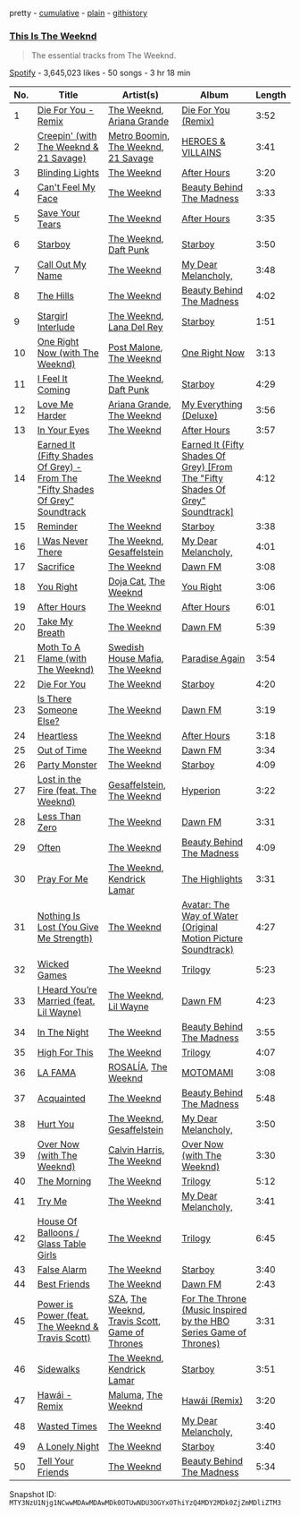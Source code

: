 pretty - [cumulative](/playlists/cumulative/37i9dQZF1DX6bnzK9KPvrz.md) - [plain](/playlists/plain/37i9dQZF1DX6bnzK9KPvrz) - [githistory](https://github.githistory.xyz/mackorone/spotify-playlist-archive/blob/main/playlists/plain/37i9dQZF1DX6bnzK9KPvrz)

### [This Is The Weeknd](https://open.spotify.com/playlist/37i9dQZF1DX6bnzK9KPvrz)

> The essential tracks from The Weeknd.

[Spotify](https://open.spotify.com/user/spotify) - 3,645,023 likes - 50 songs - 3 hr 18 min

| No. | Title | Artist(s) | Album | Length |
|---|---|---|---|---|
| 1 | [Die For You \- Remix](https://open.spotify.com/track/7oDd86yk8itslrA9HRP2ki) | [The Weeknd](https://open.spotify.com/artist/1Xyo4u8uXC1ZmMpatF05PJ), [Ariana Grande](https://open.spotify.com/artist/66CXWjxzNUsdJxJ2JdwvnR) | [Die For You \(Remix\)](https://open.spotify.com/album/6Exo0MYoL3XammoTDeihFy) | 3:52 |
| 2 | [Creepin' \(with The Weeknd & 21 Savage\)](https://open.spotify.com/track/2dHHgzDwk4BJdRwy9uXhTO) | [Metro Boomin](https://open.spotify.com/artist/0iEtIxbK0KxaSlF7G42ZOp), [The Weeknd](https://open.spotify.com/artist/1Xyo4u8uXC1ZmMpatF05PJ), [21 Savage](https://open.spotify.com/artist/1URnnhqYAYcrqrcwql10ft) | [HEROES & VILLAINS](https://open.spotify.com/album/7txGsnDSqVMoRl6RQ9XyZP) | 3:41 |
| 3 | [Blinding Lights](https://open.spotify.com/track/0VjIjW4GlUZAMYd2vXMi3b) | [The Weeknd](https://open.spotify.com/artist/1Xyo4u8uXC1ZmMpatF05PJ) | [After Hours](https://open.spotify.com/album/4yP0hdKOZPNshxUOjY0cZj) | 3:20 |
| 4 | [Can't Feel My Face](https://open.spotify.com/track/22VdIZQfgXJea34mQxlt81) | [The Weeknd](https://open.spotify.com/artist/1Xyo4u8uXC1ZmMpatF05PJ) | [Beauty Behind The Madness](https://open.spotify.com/album/0P3oVJBFOv3TDXlYRhGL7s) | 3:33 |
| 5 | [Save Your Tears](https://open.spotify.com/track/5QO79kh1waicV47BqGRL3g) | [The Weeknd](https://open.spotify.com/artist/1Xyo4u8uXC1ZmMpatF05PJ) | [After Hours](https://open.spotify.com/album/4yP0hdKOZPNshxUOjY0cZj) | 3:35 |
| 6 | [Starboy](https://open.spotify.com/track/7MXVkk9YMctZqd1Srtv4MB) | [The Weeknd](https://open.spotify.com/artist/1Xyo4u8uXC1ZmMpatF05PJ), [Daft Punk](https://open.spotify.com/artist/4tZwfgrHOc3mvqYlEYSvVi) | [Starboy](https://open.spotify.com/album/2ODvWsOgouMbaA5xf0RkJe) | 3:50 |
| 7 | [Call Out My Name](https://open.spotify.com/track/09mEdoA6zrmBPgTEN5qXmN) | [The Weeknd](https://open.spotify.com/artist/1Xyo4u8uXC1ZmMpatF05PJ) | [My Dear Melancholy,](https://open.spotify.com/album/4qZBW3f2Q8y0k1A84d4iAO) | 3:48 |
| 8 | [The Hills](https://open.spotify.com/track/7fBv7CLKzipRk6EC6TWHOB) | [The Weeknd](https://open.spotify.com/artist/1Xyo4u8uXC1ZmMpatF05PJ) | [Beauty Behind The Madness](https://open.spotify.com/album/0P3oVJBFOv3TDXlYRhGL7s) | 4:02 |
| 9 | [Stargirl Interlude](https://open.spotify.com/track/4EDijkJdHBZZ0GwJ12iTAj) | [The Weeknd](https://open.spotify.com/artist/1Xyo4u8uXC1ZmMpatF05PJ), [Lana Del Rey](https://open.spotify.com/artist/00FQb4jTyendYWaN8pK0wa) | [Starboy](https://open.spotify.com/album/2ODvWsOgouMbaA5xf0RkJe) | 1:51 |
| 10 | [One Right Now \(with The Weeknd\)](https://open.spotify.com/track/00Blm7zeNqgYLPtW6zg8cj) | [Post Malone](https://open.spotify.com/artist/246dkjvS1zLTtiykXe5h60), [The Weeknd](https://open.spotify.com/artist/1Xyo4u8uXC1ZmMpatF05PJ) | [One Right Now](https://open.spotify.com/album/6fgSKdHloRioPrZ9oJC7FH) | 3:13 |
| 11 | [I Feel It Coming](https://open.spotify.com/track/3dhjNA0jGA8vHBQ1VdD6vV) | [The Weeknd](https://open.spotify.com/artist/1Xyo4u8uXC1ZmMpatF05PJ), [Daft Punk](https://open.spotify.com/artist/4tZwfgrHOc3mvqYlEYSvVi) | [Starboy](https://open.spotify.com/album/2ODvWsOgouMbaA5xf0RkJe) | 4:29 |
| 12 | [Love Me Harder](https://open.spotify.com/track/5J4ZkQpzMUFojo1CtAZYpn) | [Ariana Grande](https://open.spotify.com/artist/66CXWjxzNUsdJxJ2JdwvnR), [The Weeknd](https://open.spotify.com/artist/1Xyo4u8uXC1ZmMpatF05PJ) | [My Everything \(Deluxe\)](https://open.spotify.com/album/6EVYTRG1drKdO8OnIQBeEj) | 3:56 |
| 13 | [In Your Eyes](https://open.spotify.com/track/7szuecWAPwGoV1e5vGu8tl) | [The Weeknd](https://open.spotify.com/artist/1Xyo4u8uXC1ZmMpatF05PJ) | [After Hours](https://open.spotify.com/album/4yP0hdKOZPNshxUOjY0cZj) | 3:57 |
| 14 | [Earned It \(Fifty Shades Of Grey\) \- From The "Fifty Shades Of Grey" Soundtrack](https://open.spotify.com/track/2PIvq1pGrUjY007X5y1UpM) | [The Weeknd](https://open.spotify.com/artist/1Xyo4u8uXC1ZmMpatF05PJ) | [Earned It \(Fifty Shades Of Grey\) \[From The "Fifty Shades Of Grey" Soundtrack\]](https://open.spotify.com/album/61Ba3txRZWfiX6ZTEZlFCV) | 4:12 |
| 15 | [Reminder](https://open.spotify.com/track/37F0uwRSrdzkBiuj0D5UHI) | [The Weeknd](https://open.spotify.com/artist/1Xyo4u8uXC1ZmMpatF05PJ) | [Starboy](https://open.spotify.com/album/2ODvWsOgouMbaA5xf0RkJe) | 3:38 |
| 16 | [I Was Never There](https://open.spotify.com/track/1cKHdTo9u0ZymJdPGSh6nq) | [The Weeknd](https://open.spotify.com/artist/1Xyo4u8uXC1ZmMpatF05PJ), [Gesaffelstein](https://open.spotify.com/artist/3hteYQFiMFbJY7wS0xDymP) | [My Dear Melancholy,](https://open.spotify.com/album/4qZBW3f2Q8y0k1A84d4iAO) | 4:01 |
| 17 | [Sacrifice](https://open.spotify.com/track/1nH2PkJL1XoUq8oE6tBZoU) | [The Weeknd](https://open.spotify.com/artist/1Xyo4u8uXC1ZmMpatF05PJ) | [Dawn FM](https://open.spotify.com/album/2nLOHgzXzwFEpl62zAgCEC) | 3:08 |
| 18 | [You Right](https://open.spotify.com/track/0IakguBBeTUsAILmugkEam) | [Doja Cat](https://open.spotify.com/artist/5cj0lLjcoR7YOSnhnX0Po5), [The Weeknd](https://open.spotify.com/artist/1Xyo4u8uXC1ZmMpatF05PJ) | [You Right](https://open.spotify.com/album/18yAP4zwFlTwep9rQZChVa) | 3:06 |
| 19 | [After Hours](https://open.spotify.com/track/2p8IUWQDrpjuFltbdgLOag) | [The Weeknd](https://open.spotify.com/artist/1Xyo4u8uXC1ZmMpatF05PJ) | [After Hours](https://open.spotify.com/album/4yP0hdKOZPNshxUOjY0cZj) | 6:01 |
| 20 | [Take My Breath](https://open.spotify.com/track/2vgUijXOTRMnWXDtvgMp2b) | [The Weeknd](https://open.spotify.com/artist/1Xyo4u8uXC1ZmMpatF05PJ) | [Dawn FM](https://open.spotify.com/album/2nLOHgzXzwFEpl62zAgCEC) | 5:39 |
| 21 | [Moth To A Flame \(with The Weeknd\)](https://open.spotify.com/track/0VO8gYVDSwM1Qdd2GsMoYK) | [Swedish House Mafia](https://open.spotify.com/artist/1h6Cn3P4NGzXbaXidqURXs), [The Weeknd](https://open.spotify.com/artist/1Xyo4u8uXC1ZmMpatF05PJ) | [Paradise Again](https://open.spotify.com/album/2Dbe9L757CSQbhnbW5PVSH) | 3:54 |
| 22 | [Die For You](https://open.spotify.com/track/2Ch7LmS7r2Gy2kc64wv3Bz) | [The Weeknd](https://open.spotify.com/artist/1Xyo4u8uXC1ZmMpatF05PJ) | [Starboy](https://open.spotify.com/album/2ODvWsOgouMbaA5xf0RkJe) | 4:20 |
| 23 | [Is There Someone Else?](https://open.spotify.com/track/0mL82sxCRjrs3br407IdJh) | [The Weeknd](https://open.spotify.com/artist/1Xyo4u8uXC1ZmMpatF05PJ) | [Dawn FM](https://open.spotify.com/album/2nLOHgzXzwFEpl62zAgCEC) | 3:19 |
| 24 | [Heartless](https://open.spotify.com/track/6bnF93Rx87YqUBLSgjiMU8) | [The Weeknd](https://open.spotify.com/artist/1Xyo4u8uXC1ZmMpatF05PJ) | [After Hours](https://open.spotify.com/album/4yP0hdKOZPNshxUOjY0cZj) | 3:18 |
| 25 | [Out of Time](https://open.spotify.com/track/2SLwbpExuoBDZBpjfefCtV) | [The Weeknd](https://open.spotify.com/artist/1Xyo4u8uXC1ZmMpatF05PJ) | [Dawn FM](https://open.spotify.com/album/2nLOHgzXzwFEpl62zAgCEC) | 3:34 |
| 26 | [Party Monster](https://open.spotify.com/track/4F7A0DXBrmUAkp32uenhZt) | [The Weeknd](https://open.spotify.com/artist/1Xyo4u8uXC1ZmMpatF05PJ) | [Starboy](https://open.spotify.com/album/2ODvWsOgouMbaA5xf0RkJe) | 4:09 |
| 27 | [Lost in the Fire \(feat\. The Weeknd\)](https://open.spotify.com/track/2vXKRlJBXyOcvZYTdNeckS) | [Gesaffelstein](https://open.spotify.com/artist/3hteYQFiMFbJY7wS0xDymP), [The Weeknd](https://open.spotify.com/artist/1Xyo4u8uXC1ZmMpatF05PJ) | [Hyperion](https://open.spotify.com/album/0JA38Ekhsv43y2lBj5GQkQ) | 3:22 |
| 28 | [Less Than Zero](https://open.spotify.com/track/2D4dV2KXDTszzJ3p3cFqhA) | [The Weeknd](https://open.spotify.com/artist/1Xyo4u8uXC1ZmMpatF05PJ) | [Dawn FM](https://open.spotify.com/album/2nLOHgzXzwFEpl62zAgCEC) | 3:31 |
| 29 | [Often](https://open.spotify.com/track/4PhsKqMdgMEUSstTDAmMpg) | [The Weeknd](https://open.spotify.com/artist/1Xyo4u8uXC1ZmMpatF05PJ) | [Beauty Behind The Madness](https://open.spotify.com/album/0P3oVJBFOv3TDXlYRhGL7s) | 4:09 |
| 30 | [Pray For Me](https://open.spotify.com/track/6huNf4dutXRjJyGn7f5BPS) | [The Weeknd](https://open.spotify.com/artist/1Xyo4u8uXC1ZmMpatF05PJ), [Kendrick Lamar](https://open.spotify.com/artist/2YZyLoL8N0Wb9xBt1NhZWg) | [The Highlights](https://open.spotify.com/album/5L5evi5tJPh8WaEFAQp7Tp) | 3:31 |
| 31 | [Nothing Is Lost \(You Give Me Strength\)](https://open.spotify.com/track/1DzJbVkBELu6jDu6q0T0tk) | [The Weeknd](https://open.spotify.com/artist/1Xyo4u8uXC1ZmMpatF05PJ) | [Avatar: The Way of Water \(Original Motion Picture Soundtrack\)](https://open.spotify.com/album/4M2Mf4pmARKGVT9MLCe3HA) | 4:27 |
| 32 | [Wicked Games](https://open.spotify.com/track/6VwBbL8CzPiC4QV66ay7oR) | [The Weeknd](https://open.spotify.com/artist/1Xyo4u8uXC1ZmMpatF05PJ) | [Trilogy](https://open.spotify.com/album/5EbpxRwbbpCJUepbqVTZ1U) | 5:23 |
| 33 | [I Heard You’re Married \(feat\. Lil Wayne\)](https://open.spotify.com/track/5XbA7TAqsD0fj0dGBrbb0D) | [The Weeknd](https://open.spotify.com/artist/1Xyo4u8uXC1ZmMpatF05PJ), [Lil Wayne](https://open.spotify.com/artist/55Aa2cqylxrFIXC767Z865) | [Dawn FM](https://open.spotify.com/album/2nLOHgzXzwFEpl62zAgCEC) | 4:23 |
| 34 | [In The Night](https://open.spotify.com/track/25KybV9BOUlvcnv7nN3Pyo) | [The Weeknd](https://open.spotify.com/artist/1Xyo4u8uXC1ZmMpatF05PJ) | [Beauty Behind The Madness](https://open.spotify.com/album/0P3oVJBFOv3TDXlYRhGL7s) | 3:55 |
| 35 | [High For This](https://open.spotify.com/track/5fohLPNqO6TqwrZ7BoUWUT) | [The Weeknd](https://open.spotify.com/artist/1Xyo4u8uXC1ZmMpatF05PJ) | [Trilogy](https://open.spotify.com/album/5EbpxRwbbpCJUepbqVTZ1U) | 4:07 |
| 36 | [LA FAMA](https://open.spotify.com/track/6Y46tOTRhkBamosyuWa6YX) | [ROSALÍA](https://open.spotify.com/artist/7ltDVBr6mKbRvohxheJ9h1), [The Weeknd](https://open.spotify.com/artist/1Xyo4u8uXC1ZmMpatF05PJ) | [MOTOMAMI](https://open.spotify.com/album/6jbtHi5R0jMXoliU2OS0lo) | 3:08 |
| 37 | [Acquainted](https://open.spotify.com/track/7uJH0YdSZL6psjxI6Xy08b) | [The Weeknd](https://open.spotify.com/artist/1Xyo4u8uXC1ZmMpatF05PJ) | [Beauty Behind The Madness](https://open.spotify.com/album/0P3oVJBFOv3TDXlYRhGL7s) | 5:48 |
| 38 | [Hurt You](https://open.spotify.com/track/6QdnKD1zwEgyOWtkrdzlOF) | [The Weeknd](https://open.spotify.com/artist/1Xyo4u8uXC1ZmMpatF05PJ), [Gesaffelstein](https://open.spotify.com/artist/3hteYQFiMFbJY7wS0xDymP) | [My Dear Melancholy,](https://open.spotify.com/album/4qZBW3f2Q8y0k1A84d4iAO) | 3:50 |
| 39 | [Over Now \(with The Weeknd\)](https://open.spotify.com/track/58AGoOGbwsQMhBbH0eFLRR) | [Calvin Harris](https://open.spotify.com/artist/7CajNmpbOovFoOoasH2HaY), [The Weeknd](https://open.spotify.com/artist/1Xyo4u8uXC1ZmMpatF05PJ) | [Over Now \(with The Weeknd\)](https://open.spotify.com/album/3GPiefSRSOxqTrgKJIB7RL) | 3:30 |
| 40 | [The Morning](https://open.spotify.com/track/6u0dQik0aif7FQlrhycG1L) | [The Weeknd](https://open.spotify.com/artist/1Xyo4u8uXC1ZmMpatF05PJ) | [Trilogy](https://open.spotify.com/album/5EbpxRwbbpCJUepbqVTZ1U) | 5:12 |
| 41 | [Try Me](https://open.spotify.com/track/4ppTAJUbNXELZcoUaL90wo) | [The Weeknd](https://open.spotify.com/artist/1Xyo4u8uXC1ZmMpatF05PJ) | [My Dear Melancholy,](https://open.spotify.com/album/4qZBW3f2Q8y0k1A84d4iAO) | 3:41 |
| 42 | [House Of Balloons / Glass Table Girls](https://open.spotify.com/track/50iiDJGpAPdr2VTrz999XA) | [The Weeknd](https://open.spotify.com/artist/1Xyo4u8uXC1ZmMpatF05PJ) | [Trilogy](https://open.spotify.com/album/5EbpxRwbbpCJUepbqVTZ1U) | 6:45 |
| 43 | [False Alarm](https://open.spotify.com/track/4oeaIftdpT3JuZLcCkKmVE) | [The Weeknd](https://open.spotify.com/artist/1Xyo4u8uXC1ZmMpatF05PJ) | [Starboy](https://open.spotify.com/album/2ODvWsOgouMbaA5xf0RkJe) | 3:40 |
| 44 | [Best Friends](https://open.spotify.com/track/1E5Xu8dur0fAjSP1VpVhAZ) | [The Weeknd](https://open.spotify.com/artist/1Xyo4u8uXC1ZmMpatF05PJ) | [Dawn FM](https://open.spotify.com/album/2nLOHgzXzwFEpl62zAgCEC) | 2:43 |
| 45 | [Power is Power \(feat\. The Weeknd & Travis Scott\)](https://open.spotify.com/track/4cbdPT6uaBOgOQe3fLMofl) | [SZA](https://open.spotify.com/artist/7tYKF4w9nC0nq9CsPZTHyP), [The Weeknd](https://open.spotify.com/artist/1Xyo4u8uXC1ZmMpatF05PJ), [Travis Scott](https://open.spotify.com/artist/0Y5tJX1MQlPlqiwlOH1tJY), [Game of Thrones](https://open.spotify.com/artist/22JdJVovP3pV9XkGTih01c) | [For The Throne \(Music Inspired by the HBO Series Game of Thrones\)](https://open.spotify.com/album/00xUnMv4KFgxTBvNMsUy3T) | 3:31 |
| 46 | [Sidewalks](https://open.spotify.com/track/4h90qkbnW1Qq6pBhoPvwko) | [The Weeknd](https://open.spotify.com/artist/1Xyo4u8uXC1ZmMpatF05PJ), [Kendrick Lamar](https://open.spotify.com/artist/2YZyLoL8N0Wb9xBt1NhZWg) | [Starboy](https://open.spotify.com/album/2ODvWsOgouMbaA5xf0RkJe) | 3:51 |
| 47 | [Hawái \- Remix](https://open.spotify.com/track/0GzuHFG4Ql6DoyxFRnIk3F) | [Maluma](https://open.spotify.com/artist/1r4hJ1h58CWwUQe3MxPuau), [The Weeknd](https://open.spotify.com/artist/1Xyo4u8uXC1ZmMpatF05PJ) | [Hawái \(Remix\)](https://open.spotify.com/album/1Ag9EPbzibwzz0S0WpgX3v) | 3:20 |
| 48 | [Wasted Times](https://open.spotify.com/track/7DKS0rX27cCEPsK0R6tFWS) | [The Weeknd](https://open.spotify.com/artist/1Xyo4u8uXC1ZmMpatF05PJ) | [My Dear Melancholy,](https://open.spotify.com/album/4qZBW3f2Q8y0k1A84d4iAO) | 3:40 |
| 49 | [A Lonely Night](https://open.spotify.com/track/0ifooM33X1iBxVYyOkSbXW) | [The Weeknd](https://open.spotify.com/artist/1Xyo4u8uXC1ZmMpatF05PJ) | [Starboy](https://open.spotify.com/album/2ODvWsOgouMbaA5xf0RkJe) | 3:40 |
| 50 | [Tell Your Friends](https://open.spotify.com/track/1mhVXWduD8ReDwusfaHNwU) | [The Weeknd](https://open.spotify.com/artist/1Xyo4u8uXC1ZmMpatF05PJ) | [Beauty Behind The Madness](https://open.spotify.com/album/0P3oVJBFOv3TDXlYRhGL7s) | 5:34 |

Snapshot ID: `MTY3NzU1Njg1NCwwMDAwMDAwMDk0OTUwNDU3OGYxOThiYzQ4MDY2MDk0ZjZmMDliZTM3`
